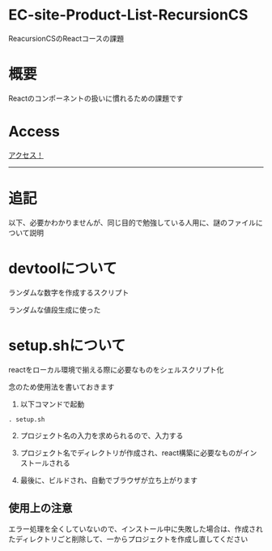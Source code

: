 # EC-site-Product-List-RecursionCS

ReacursionCSのReactコースの課題

# 概要

Reactのコンポーネントの扱いに慣れるための課題です

# Access

[アクセス！](https://kip2.github.io/EC-site-Product-List-RecursionCS)

---

# 追記

以下、必要かわかりませんが、同じ目的で勉強している人用に、謎のファイルについて説明

# devtoolについて

ランダムな数字を作成するスクリプト

ランダムな値段生成に使った

# setup.shについて

reactをローカル環境で揃える際に必要なものをシェルスクリプト化

念のため使用法を書いておきます

1. 以下コマンドで起動

```shell
. setup.sh
```

2. プロジェクト名の入力を求められるので、入力する

3. プロジェクト名でディレクトリが作成され、react構築に必要なものがインストールされる

4. 最後に、ビルドされ、自動でブラウザが立ち上がります

## 使用上の注意

エラー処理を全くしていないので、インストール中に失敗した場合は、作成されたディレクトリごと削除して、一からプロジェクトを作成し直してください



